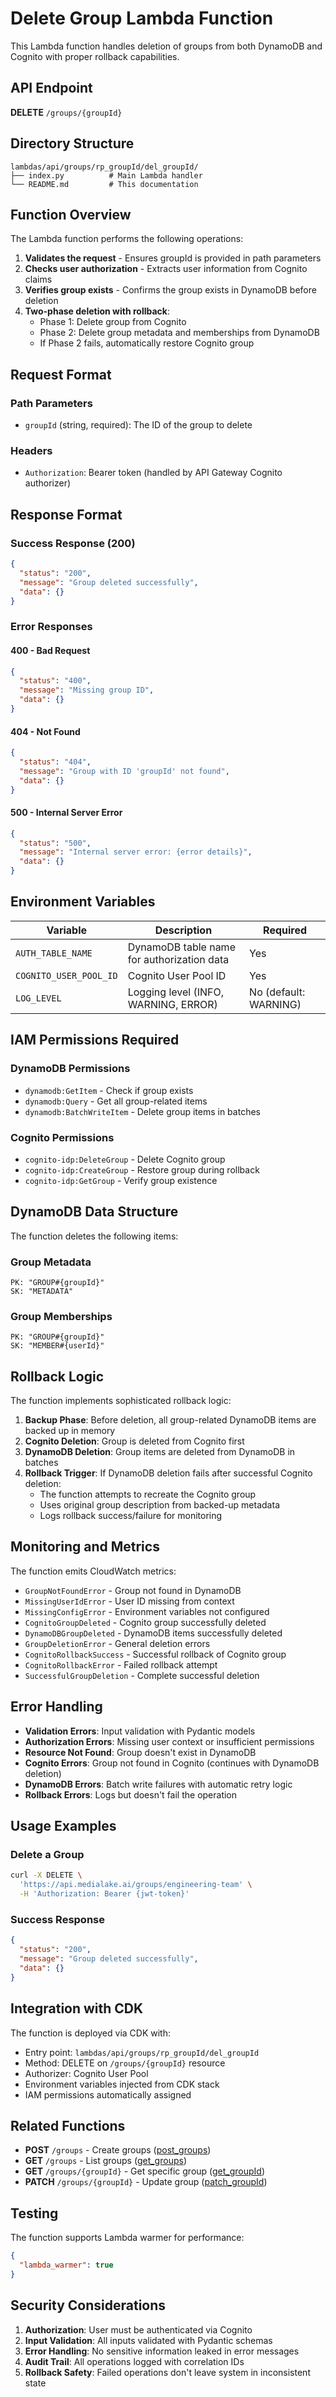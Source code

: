 # Delete Group Lambda Function

This Lambda function handles deletion of groups from both DynamoDB and Cognito with proper rollback capabilities.

## API Endpoint

**DELETE** `/groups/{groupId}`

## Directory Structure

```
lambdas/api/groups/rp_groupId/del_groupId/
├── index.py          # Main Lambda handler
└── README.md         # This documentation
```

## Function Overview

The Lambda function performs the following operations:

1. **Validates the request** - Ensures groupId is provided in path parameters
2. **Checks user authorization** - Extracts user information from Cognito claims
3. **Verifies group exists** - Confirms the group exists in DynamoDB before deletion
4. **Two-phase deletion with rollback**:
   - Phase 1: Delete group from Cognito
   - Phase 2: Delete group metadata and memberships from DynamoDB
   - If Phase 2 fails, automatically restore Cognito group

## Request Format

### Path Parameters

- `groupId` (string, required): The ID of the group to delete

### Headers

- `Authorization`: Bearer token (handled by API Gateway Cognito authorizer)

## Response Format

### Success Response (200)

```json
{
  "status": "200",
  "message": "Group deleted successfully",
  "data": {}
}
```

### Error Responses

#### 400 - Bad Request

```json
{
  "status": "400",
  "message": "Missing group ID",
  "data": {}
}
```

#### 404 - Not Found

```json
{
  "status": "404",
  "message": "Group with ID 'groupId' not found",
  "data": {}
}
```

#### 500 - Internal Server Error

```json
{
  "status": "500",
  "message": "Internal server error: {error details}",
  "data": {}
}
```

## Environment Variables

| Variable               | Description                                | Required              |
| ---------------------- | ------------------------------------------ | --------------------- |
| `AUTH_TABLE_NAME`      | DynamoDB table name for authorization data | Yes                   |
| `COGNITO_USER_POOL_ID` | Cognito User Pool ID                       | Yes                   |
| `LOG_LEVEL`            | Logging level (INFO, WARNING, ERROR)       | No (default: WARNING) |

## IAM Permissions Required

### DynamoDB Permissions

- `dynamodb:GetItem` - Check if group exists
- `dynamodb:Query` - Get all group-related items
- `dynamodb:BatchWriteItem` - Delete group items in batches

### Cognito Permissions

- `cognito-idp:DeleteGroup` - Delete Cognito group
- `cognito-idp:CreateGroup` - Restore group during rollback
- `cognito-idp:GetGroup` - Verify group existence

## DynamoDB Data Structure

The function deletes the following items:

### Group Metadata

```
PK: "GROUP#{groupId}"
SK: "METADATA"
```

### Group Memberships

```
PK: "GROUP#{groupId}"
SK: "MEMBER#{userId}"
```

## Rollback Logic

The function implements sophisticated rollback logic:

1. **Backup Phase**: Before deletion, all group-related DynamoDB items are backed up in memory
2. **Cognito Deletion**: Group is deleted from Cognito first
3. **DynamoDB Deletion**: Group items are deleted from DynamoDB in batches
4. **Rollback Trigger**: If DynamoDB deletion fails after successful Cognito deletion:
   - The function attempts to recreate the Cognito group
   - Uses original group description from backed-up metadata
   - Logs rollback success/failure for monitoring

## Monitoring and Metrics

The function emits CloudWatch metrics:

- `GroupNotFoundError` - Group not found in DynamoDB
- `MissingUserIdError` - User ID missing from context
- `MissingConfigError` - Environment variables not configured
- `CognitoGroupDeleted` - Cognito group successfully deleted
- `DynamoDBGroupDeleted` - DynamoDB items successfully deleted
- `GroupDeletionError` - General deletion errors
- `CognitoRollbackSuccess` - Successful rollback of Cognito group
- `CognitoRollbackError` - Failed rollback attempt
- `SuccessfulGroupDeletion` - Complete successful deletion

## Error Handling

- **Validation Errors**: Input validation with Pydantic models
- **Authorization Errors**: Missing user context or insufficient permissions
- **Resource Not Found**: Group doesn't exist in DynamoDB
- **Cognito Errors**: Group not found in Cognito (continues with DynamoDB deletion)
- **DynamoDB Errors**: Batch write failures with automatic retry logic
- **Rollback Errors**: Logs but doesn't fail the operation

## Usage Examples

### Delete a Group

```bash
curl -X DELETE \
  'https://api.medialake.ai/groups/engineering-team' \
  -H 'Authorization: Bearer {jwt-token}'
```

### Success Response

```json
{
  "status": "200",
  "message": "Group deleted successfully",
  "data": {}
}
```

## Integration with CDK

The function is deployed via CDK with:

- Entry point: `lambdas/api/groups/rp_groupId/del_groupId`
- Method: DELETE on `/groups/{groupId}` resource
- Authorizer: Cognito User Pool
- Environment variables injected from CDK stack
- IAM permissions automatically assigned

## Related Functions

- **POST** `/groups` - Create groups ([post_groups](../../../post_groups/))
- **GET** `/groups` - List groups ([get_groups](../../../get_groups/))
- **GET** `/groups/{groupId}` - Get specific group ([get_groupId](../get_groupId/))
- **PATCH** `/groups/{groupId}` - Update group ([patch_groupId](../patch_groupId/))

## Testing

The function supports Lambda warmer for performance:

```json
{
  "lambda_warmer": true
}
```

## Security Considerations

1. **Authorization**: User must be authenticated via Cognito
2. **Input Validation**: All inputs validated with Pydantic schemas
3. **Error Handling**: No sensitive information leaked in error messages
4. **Audit Trail**: All operations logged with correlation IDs
5. **Rollback Safety**: Failed operations don't leave system in inconsistent state
